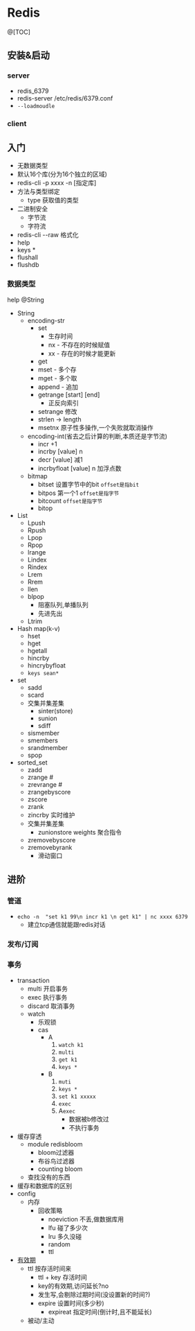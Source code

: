 # Redis
@[TOC]
## 安装&启动
### server
-  redis_6379
- redis-server /etc/redis/6379.conf
- `--loadmoudle`
### client
## 入门
- 无数据类型
- 默认16个库(分为16个独立的区域)
- redis-cli -p xxxx -n [指定库]
- 方法与类型绑定
    - type 获取值的类型
- 二进制安全
    - 字节流
    - 字符流
- redis-cli --raw 格式化
- help
- keys *
- flushall
- flushdb
### 数据类型
help @String
- String
    - encoding-str
        - set
            - 生存时间
            - nx - 不存在的时候赋值
            - xx  - 存在的时候才能更新 
        - get
        - mset - 多个存
        - mget - 多个取
        - append - 追加
        - getrange [start] [end]
            - 正反向索引
        - setrange 修改
        - strlen  -> length
        - msetnx 原子性多操作,一个失败就取消操作
    - encoding-int(省去之后计算的判断,本质还是字节流)
        - incr +1
        - incrby [value] n
        - decr [value] 减1
        - incrbyfloat [value] n 加浮点数
    - bitmap
        - bitset 设置字节中的bit `offset是指bit`
        - bitpos 第一个1 `offset是指字节`
        - bitcount  `offset是指字节`
        - bitop
- List 
    - Lpush
    - Rpush
    - Lpop
    - Rpop
    - lrange
    - Lindex
    - Rindex
    - Lrem
    - Rrem
    - llen
    - blpop
        - 阻塞队列,单播队列
        - 先进先出
    - Ltrim
- Hash map(k-v)
    - hset
    - hget
    - hgetall
    - hincrby
    - hincrybyfloat
    - `keys sean*`
- set
    - sadd
    - scard
    - 交集并集差集
        - sinter(store)
        - sunion
        - sdiff
    - sismember
    - smembers
    - srandmember 
    - spop
- sorted_set
    - zadd
    - zrange #
    - zrevrange #
    - zrangebyscore
    - zscore
    - zrank
    - zincrby 实时维护
    - 交集并集差集
        - zunionstore weights 聚合指令
    - zremovebyscore
    - zremovebyrank
        - 滑动窗口
    
## 进阶
### 管道
- `echo -n  "set k1 99\n incr k1 \n get k1" | nc xxxx 6379`
    - 建立tcp通信就能跟redis对话
### 发布/订阅
### 事务
- transaction
    - multi 开启事务
    - exec 执行事务
    - discard 取消事务
    - watch 
        - 乐观锁
        - cas
            - A
                1. `watch k1`
                2. `multi`
                3. `get k1`
                4. `keys *`
            - B
                1. `muti`
                2. `keys *`
                3. `set k1 xxxxx`
                4.  `exec`
                5. A`exec`
                    - 数据被b修改过
                    - 不执行事务
- 缓存穿透
    - module   redisbloom
        - bloom过滤器
        - 布谷鸟过滤器
        - counting bloom
    - 查找没有的东西 
- 缓存和数据库的区别
- config
    - 内存
        - 回收策略
            - noeviction 不丢,做数据库用
            - lfu 碰了多少次
            - lru 多久没碰
            - random
            - ttl
- [有效期](http://www.redis.cn/commands/expire.html)
    - ttl 按存活时间来
        - ttl + key 存活时间
        - key的有效期,访问延长?no
        - 发生写,会剔除过期时间(没设置新的时间?)
        - expire 设置时间(多少秒)
            - expireat 指定时间(倒计时,且不能延长)
    - 被动/主动
    